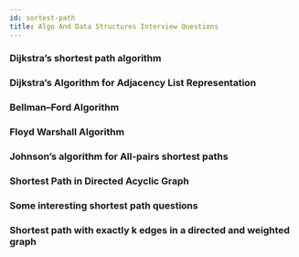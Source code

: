 ```yaml
---
id: sortest-path
title: Algo And Data Structures Interview Questions
---
```


### Dijkstra’s shortest path algorithm
### Dijkstra’s Algorithm for Adjacency List Representation
### Bellman–Ford Algorithm
### Floyd Warshall Algorithm
### Johnson’s algorithm for All-pairs shortest paths
### Shortest Path in Directed Acyclic Graph
### Some interesting shortest path questions
### Shortest path with exactly k edges in a directed and weighted graph
